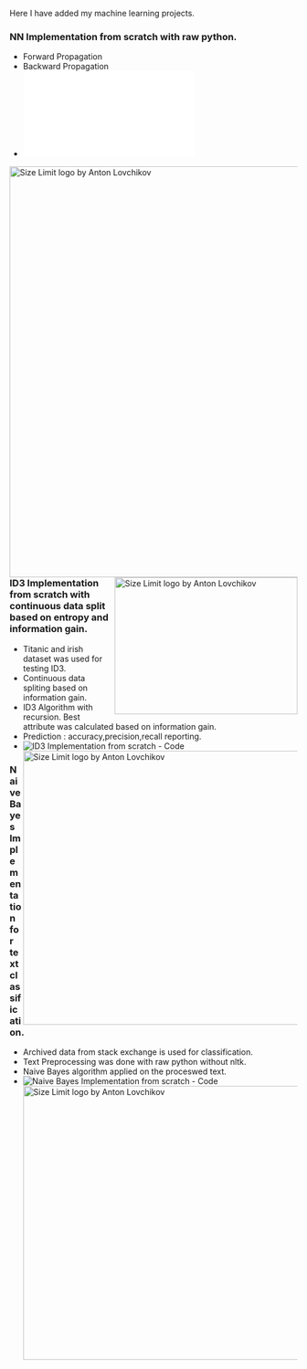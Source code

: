 Here I have added my machine learning projects.

### NN Implementation from scratch with raw python.
* Forward Propagation
* Backward Propagation
* ![NN Implementation from scratch - Code ](Machine_Learning_Algo_From_Scratch/ID3_with_continuous_feature_support_exp.py)

<img src="https://github.com/irfanhasib0/Machine-Learning/Algorihms/NN.jpg" align="right"
     title="Size Limit logo by Anton Lovchikov" width="1080" height="720">
<img src="https://github.com/irfanhasib0/Machine-Learning/Results/xor_Ann.jpg" align="right"
     title="Size Limit logo by Anton Lovchikov" width="320" height="240">

### ID3 Implementation from scratch with continuous data split based on entropy and information gain.
* Titanic and irish dataset was used for testing ID3.
* Continuous data spliting based on information gain.
* ID3 Algorithm with recursion. Best attribute was calculated based on information gain.
* Prediction : accuracy,precision,recall reporting.
* ![ID3 Implementation from scratch - Code ](Machine_Learning_Algo_From_Scratch/ANN_From_Scratch_modular_class.ipynb)
<img src="https://github.com/irfanhasib0/Machine-Learning/Algorihms/ID3.jpg" align="right"
     title="Size Limit logo by Anton Lovchikov" width="640" height="480">

### Naive Bayes Implementation for text classification.
* Archived data from stack exchange is used for classification.
* Text Preprocessing was done with raw python without nltk.
* Naive Bayes algorithm applied on the proceswed text.
* ![Naive Bayes Implementation from scratch - Code ](Machine_Learning_Algo_From_Scrath/Naive_Bayes_Stack_Exchange.ipynb)
<img src="https://github.com/irfanhasib0/Machine-Learning/Algorihms/Naive Bayes.jpg" align="right"
     title="Size Limit logo by Anton Lovchikov" width="640" height="480">

